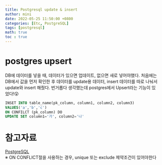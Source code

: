 ```yaml
---
title: Postgresql update & insert
author: mini
date: 2022-05-25 11:50:00 +0800
categories: [Etc, PostgreSQL]
tags: [postgresql]
math: true
toc : true
---
```


# postgres upsert
DB에 데이터를 넣을 때, 데이터가 있으면 업데이트, 없으면 새로 넣어야했다. 
처음에는 DB에서 값을 먼저 확인한 후 데이터를 update용 데이터, insert 데이터를 따로 나눠서 update와 insert 해줬다. 번거롭다 생각했는데 postgres에서 Upsert라는 기능이 있었다!😲

```sql 
INSET INTO table_name(pk_column, column1, column2, column3)
VALUES('a','b','c')
ON CONFILCT (pk_column) DO
UPDATE SET column1='가', column2='나'
```

# 참고자료
[PostgreSQL](https://www.postgresqltutorial.com/postgresql-tutorial/postgresql-upsert/)  
※ ON CONFLICT절을 사용하는 경우, unique 또는 exclude 제약조건이 있어야한다


